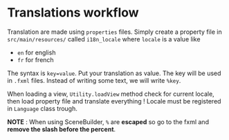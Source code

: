 # Translations workflow

Translation are made using ``properties`` files. Simply create
a property file in ``src/main/resources/``
called ``i18n_locale`` where `locale` is a value like

* ``en`` for english
* ``fr`` for french

The syntax is ``key=value``. Put your translation as value. The key
will be used in ``.fxml`` files. Instead of writing some text, we
will write ``%key``.

When loading a view, ``Utility.loadView`` method check for current locale, then
load property file and translate everything ! Locale must be registered
in ``Language`` class trough.

**NOTE** : When using SceneBuilder, ``%`` are **escaped** so go to
the fxml and **remove the slash before the percent**.
